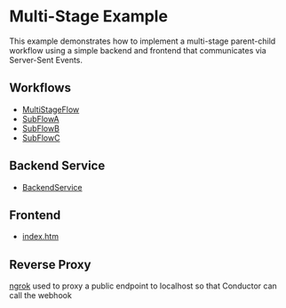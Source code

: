 # Multi-Stage Example

This example demonstrates how to implement a multi-stage parent-child workflow using a simple backend and frontend that communicates via Server-Sent Events.

## Workflows
- [MultiStageFlow](workflows/MultiStageFlow.json)
- [SubFlowA](workflows/SubFlowA.json)
- [SubFlowB](workflows/SubFlowB.json)
- [SubFlowC](workflows/SubFlowC.json)

## Backend Service
- [BackendService](src/main/java/io/orkes/examples/BackendService.java)

## Frontend
- [index.htm](src/main/resources/static/index.htm)

## Reverse Proxy
[ngrok](https://ngrok.com) used to proxy a public endpoint to localhost so that Conductor can call the webhook

